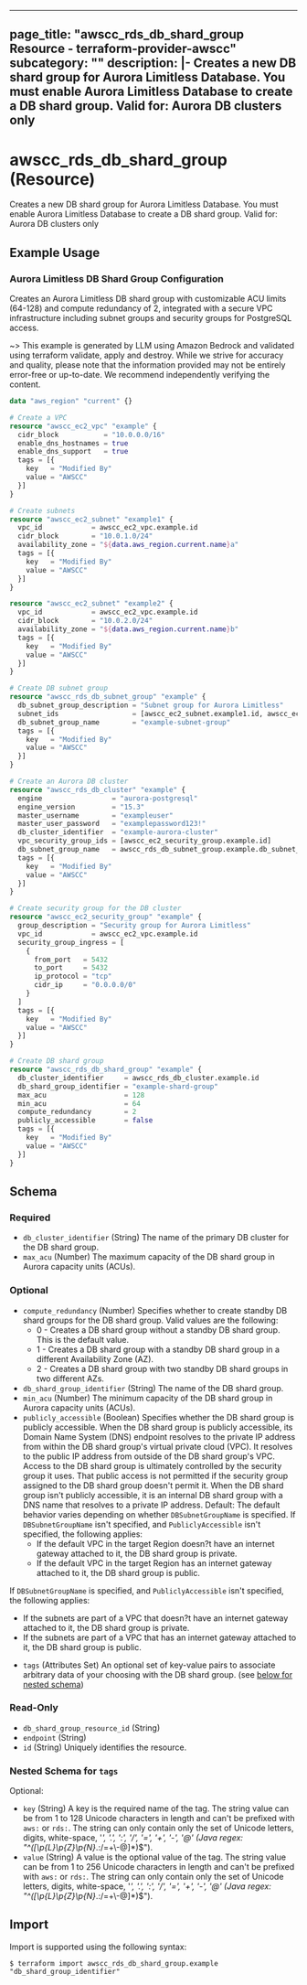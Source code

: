 
---
page_title: "awscc_rds_db_shard_group Resource - terraform-provider-awscc"
subcategory: ""
description: |-
  Creates a new DB shard group for Aurora Limitless Database. You must enable Aurora Limitless Database to create a DB shard group.
  Valid for: Aurora DB clusters only
---

# awscc_rds_db_shard_group (Resource)

Creates a new DB shard group for Aurora Limitless Database. You must enable Aurora Limitless Database to create a DB shard group.
 Valid for: Aurora DB clusters only

## Example Usage

### Aurora Limitless DB Shard Group Configuration

Creates an Aurora Limitless DB shard group with customizable ACU limits (64-128) and compute redundancy of 2, integrated with a secure VPC infrastructure including subnet groups and security groups for PostgreSQL access.

~> This example is generated by LLM using Amazon Bedrock and validated using terraform validate, apply and destroy. While we strive for accuracy and quality, please note that the information provided may not be entirely error-free or up-to-date. We recommend independently verifying the content.

```terraform
data "aws_region" "current" {}

# Create a VPC
resource "awscc_ec2_vpc" "example" {
  cidr_block           = "10.0.0.0/16"
  enable_dns_hostnames = true
  enable_dns_support   = true
  tags = [{
    key   = "Modified By"
    value = "AWSCC"
  }]
}

# Create subnets
resource "awscc_ec2_subnet" "example1" {
  vpc_id            = awscc_ec2_vpc.example.id
  cidr_block        = "10.0.1.0/24"
  availability_zone = "${data.aws_region.current.name}a"
  tags = [{
    key   = "Modified By"
    value = "AWSCC"
  }]
}

resource "awscc_ec2_subnet" "example2" {
  vpc_id            = awscc_ec2_vpc.example.id
  cidr_block        = "10.0.2.0/24"
  availability_zone = "${data.aws_region.current.name}b"
  tags = [{
    key   = "Modified By"
    value = "AWSCC"
  }]
}

# Create DB subnet group
resource "awscc_rds_db_subnet_group" "example" {
  db_subnet_group_description = "Subnet group for Aurora Limitless"
  subnet_ids                  = [awscc_ec2_subnet.example1.id, awscc_ec2_subnet.example2.id]
  db_subnet_group_name        = "example-subnet-group"
  tags = [{
    key   = "Modified By"
    value = "AWSCC"
  }]
}

# Create an Aurora DB cluster
resource "awscc_rds_db_cluster" "example" {
  engine                 = "aurora-postgresql"
  engine_version         = "15.3"
  master_username        = "exampleuser"
  master_user_password   = "examplepassword123!"
  db_cluster_identifier  = "example-aurora-cluster"
  vpc_security_group_ids = [awscc_ec2_security_group.example.id]
  db_subnet_group_name   = awscc_rds_db_subnet_group.example.db_subnet_group_name
  tags = [{
    key   = "Modified By"
    value = "AWSCC"
  }]
}

# Create security group for the DB cluster
resource "awscc_ec2_security_group" "example" {
  group_description = "Security group for Aurora Limitless"
  vpc_id            = awscc_ec2_vpc.example.id
  security_group_ingress = [
    {
      from_port   = 5432
      to_port     = 5432
      ip_protocol = "tcp"
      cidr_ip     = "0.0.0.0/0"
    }
  ]
  tags = [{
    key   = "Modified By"
    value = "AWSCC"
  }]
}

# Create DB shard group
resource "awscc_rds_db_shard_group" "example" {
  db_cluster_identifier     = awscc_rds_db_cluster.example.id
  db_shard_group_identifier = "example-shard-group"
  max_acu                   = 128
  min_acu                   = 64
  compute_redundancy        = 2
  publicly_accessible       = false
  tags = [{
    key   = "Modified By"
    value = "AWSCC"
  }]
}
```

<!-- schema generated by tfplugindocs -->
## Schema

### Required

- `db_cluster_identifier` (String) The name of the primary DB cluster for the DB shard group.
- `max_acu` (Number) The maximum capacity of the DB shard group in Aurora capacity units (ACUs).

### Optional

- `compute_redundancy` (Number) Specifies whether to create standby DB shard groups for the DB shard group. Valid values are the following:
  +  0 - Creates a DB shard group without a standby DB shard group. This is the default value.
  +  1 - Creates a DB shard group with a standby DB shard group in a different Availability Zone (AZ).
  +  2 - Creates a DB shard group with two standby DB shard groups in two different AZs.
- `db_shard_group_identifier` (String) The name of the DB shard group.
- `min_acu` (Number) The minimum capacity of the DB shard group in Aurora capacity units (ACUs).
- `publicly_accessible` (Boolean) Specifies whether the DB shard group is publicly accessible.
 When the DB shard group is publicly accessible, its Domain Name System (DNS) endpoint resolves to the private IP address from within the DB shard group's virtual private cloud (VPC). It resolves to the public IP address from outside of the DB shard group's VPC. Access to the DB shard group is ultimately controlled by the security group it uses. That public access is not permitted if the security group assigned to the DB shard group doesn't permit it.
 When the DB shard group isn't publicly accessible, it is an internal DB shard group with a DNS name that resolves to a private IP address.
 Default: The default behavior varies depending on whether ``DBSubnetGroupName`` is specified.
 If ``DBSubnetGroupName`` isn't specified, and ``PubliclyAccessible`` isn't specified, the following applies:
  +  If the default VPC in the target Region doesn?t have an internet gateway attached to it, the DB shard group is private.
  +  If the default VPC in the target Region has an internet gateway attached to it, the DB shard group is public.
  
 If ``DBSubnetGroupName`` is specified, and ``PubliclyAccessible`` isn't specified, the following applies:
  +  If the subnets are part of a VPC that doesn?t have an internet gateway attached to it, the DB shard group is private.
  +  If the subnets are part of a VPC that has an internet gateway attached to it, the DB shard group is public.
- `tags` (Attributes Set) An optional set of key-value pairs to associate arbitrary data of your choosing with the DB shard group. (see [below for nested schema](#nestedatt--tags))

### Read-Only

- `db_shard_group_resource_id` (String)
- `endpoint` (String)
- `id` (String) Uniquely identifies the resource.

<a id="nestedatt--tags"></a>
### Nested Schema for `tags`

Optional:

- `key` (String) A key is the required name of the tag. The string value can be from 1 to 128 Unicode characters in length and can't be prefixed with ``aws:`` or ``rds:``. The string can only contain only the set of Unicode letters, digits, white-space, '_', '.', ':', '/', '=', '+', '-', '@' (Java regex: "^([\\p{L}\\p{Z}\\p{N}_.:/=+\\-@]*)$").
- `value` (String) A value is the optional value of the tag. The string value can be from 1 to 256 Unicode characters in length and can't be prefixed with ``aws:`` or ``rds:``. The string can only contain only the set of Unicode letters, digits, white-space, '_', '.', ':', '/', '=', '+', '-', '@' (Java regex: "^([\\p{L}\\p{Z}\\p{N}_.:/=+\\-@]*)$").

## Import

Import is supported using the following syntax:

```shell
$ terraform import awscc_rds_db_shard_group.example "db_shard_group_identifier"
```
